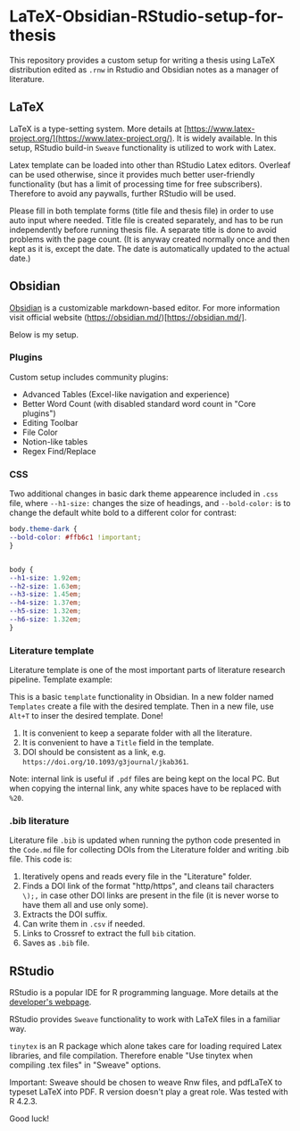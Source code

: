 # LaTeX-Obsidian-RStudio-setup-for-thesis
This repository provides a custom setup for writing a thesis using LaTeX distribution edited as `.rnw` in Rstudio and Obsidian notes as a manager of literature.

## LaTeX
LaTeX is a type-setting system. More details at [https://www.latex-project.org/](https://www.latex-project.org/). It is widely available.
In this setup, RStudio build-in `Sweave` functionality is utilized to work with Latex. 

Latex template can be loaded into other than RStudio Latex editors. Overleaf can be used otherwise, since it provides much better user-friendly functionality (but has a limit of processing time for free subscribers). Therefore to avoid any paywalls, further RStudio will be used.

Please fill in both template forms (title file and thesis file) in order to use auto input where needed. 
Title file is created separately, and has to be run independently before running thesis file. A separate title is done to avoid problems with the page count.
(It is anyway created normally once and then kept as it is, except the date. The date is automatically updated to the actual date.)

## Obsidian
[Obsidian](https://obsidian.md/) is a customizable markdown-based editor. For more information visit official website (https://obsidian.md/)[https://obsidian.md/].

Below is my setup.

### Plugins
Custom setup includes community plugins:
- Advanced Tables (Excel-like navigation and experience)
- Better Word Count (with disabled standard word count in "Core plugins")
- Editing Toolbar
- File Color
- Notion-like tables
- Regex Find/Replace

### CSS
Two additional changes in basic dark theme appearence included in `.css` file, where `--h1-size:` changes the size of headings,
and `--bold-color:` is to change the default white bold to a different color for contrast:

``` css
body.theme-dark { 
--bold-color: #ffb6c1 !important; 
}


body {
--h1-size: 1.92em;
--h2-size: 1.63em;
--h3-size: 1.45em;
--h4-size: 1.37em;
--h5-size: 1.32em;
--h6-size: 1.32em;
}
```

### Literature template
Literature template is one of the most important parts of literature research pipeline. Template example:

This is a basic `template` functionality in Obsidian. In a new folder named `Templates` create a file with the desired template.
Then in a new file, use `Alt+T` to inser the desired template. Done!

1. It is convenient to keep a separate folder with all the literature. 
2. It is convenient to have a `Title` field in the template.
3. DOI should be consistent as a link, e.g. `https://doi.org/10.1093/g3journal/jkab361`.

Note: internal link is useful if `.pdf` files are being kept on the local PC. But when copying the internal link, any white spaces have to be replaced with `%20`.

### .bib literature
Literature file `.bib` is updated when running the python code presented in the `Code.md` file for collecting DOIs from the Literature folder and writing .bib file.
This code is:
1. Iteratively opens and reads every file in the "Literature" folder.
2. Finds a DOI link of the format "http/https", and cleans tail characters `\);,` in case other DOI links are present in the file 
(it is never worse to have them all and use only some).
3. Extracts the DOI suffix.
4. Can write them in `.csv` if needed.
5. Links to Crossref to extract the full `bib` citation.
6. Saves as `.bib` file.


## RStudio
RStudio is a popular IDE for R programming language. More details at the [developer's webpage](https://posit.co/download/rstudio-desktop/).

RStudio provides `Sweave` functionality to work with LaTeX files in a familiar way.

`tinytex` is an R package which alone takes care for loading required Latex libraries, and file compilation. Therefore enable "Use tinytex when compiling .tex files" in "Sweave" options. 

Important: Sweave should be chosen to weave Rnw files, and pdfLaTeX to typeset LaTeX into PDF. 
R version doesn't play a great role. Was tested with R 4.2.3.

Good luck!
